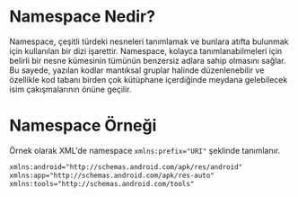 # Namespace Nedir?
Namespace, çeşitli türdeki nesneleri tanımlamak ve bunlara atıfta bulunmak için kullanılan bir dizi işarettir.
Namespace, kolayca tanımlanabilmeleri için belirli bir nesne kümesinin tümünün benzersiz adlara sahip olmasını sağlar.
Bu sayede, yazılan kodlar mantıksal gruplar halinde düzenlenebilir ve özellikle kod tabanı birden çok kütüphane içerdiğinde meydana gelebilecek isim çakışmalarının önüne geçilir.

# Namespace Örneği
Örnek olarak XML'de namespace `xmlns:prefix="URI"` şeklinde tanımlanır.

```xml
xmlns:android="http://schemas.android.com/apk/res/android"
xmlns:app="http://schemas.android.com/apk/res-auto"
xmlns:tools="http://schemas.android.com/tools"
```
